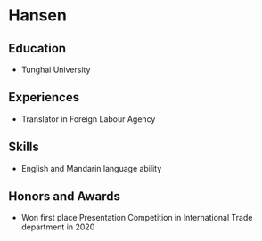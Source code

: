 # Hansen

## Education

- Tunghai University

## Experiences

- Translator in Foreign Labour Agency

## Skills

- English and Mandarin language ability

## Honors and Awards

- Won first place Presentation Competition in International Trade department in 2020
